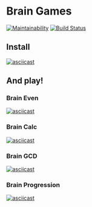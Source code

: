 # Brain Games

[![Maintainability](https://api.codeclimate.com/v1/badges/15c2db2b35a47e244417/maintainability)](https://codeclimate.com/github/vinnityom/project-lvl1-s450/maintainability)
[![Build Status](https://travis-ci.org/vinnityom/project-lvl1-s450.svg?branch=master)](https://travis-ci.org/vinnityom/project-lvl1-s450)

## Install

[![asciicast](https://asciinema.org/a/BpjB3dFS0LdvmTxlsEdFYoe3K.svg)](https://asciinema.org/a/BpjB3dFS0LdvmTxlsEdFYoe3K)

## And play!
### Brain Even

[![asciicast](https://asciinema.org/a/qS3fbxsuwoRFw06saxRqthJ5r.svg)](https://asciinema.org/a/qS3fbxsuwoRFw06saxRqthJ5r)

### Brain Calc

[![asciicast](https://asciinema.org/a/IjwRaHKfLTXthsbOXWRZxlyRZ.svg)](https://asciinema.org/a/IjwRaHKfLTXthsbOXWRZxlyRZ)

### Brain GCD

[![asciicast](https://asciinema.org/a/mrUCk6sz75RepvjBKOg675Rgt.svg)](https://asciinema.org/a/mrUCk6sz75RepvjBKOg675Rgt)

### Brain Progression

[![asciicast](https://asciinema.org/a/1a42XbUeXnBYmJ9RCDQ41AlAz.svg)](https://asciinema.org/a/1a42XbUeXnBYmJ9RCDQ41AlAz)